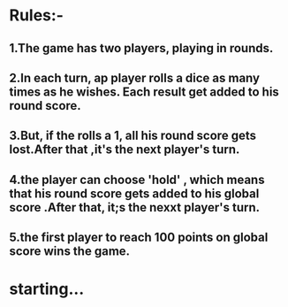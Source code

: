 # Rules:-

## 1.The game has two players, playing in rounds.

## 2.In each turn, ap player rolls a dice as many times as he wishes. Each result get added to his round score.

## 3.But, if the rolls a 1, all his round score gets lost.After that ,it's the next player's turn.

## 4.the player can choose 'hold' , which means that his round score gets added to his global score .After that, it;s the nexxt player's turn.

## 5.the first player to reach 100 points on global score wins the game.

# starting...
